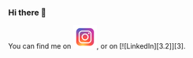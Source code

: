 ### Hi there 👋


<!-- Actual text -->

You can find me on [![Instagram][1.2]][1], or on [![LinkedIn][3.2]][3].

<!-- Icons -->

[1.2]: https://raw.githubusercontent.com/jborgman/jborgman/master/img/instagram-48.png
[2.2]: https://raw.githubusercontent.com/jborgman/jborgman/master/img/linkedin-48.png


[1]: https://www.instagram.com/joshborgman/
[2]: https://www.linkedin.com/in/jborgman0/

<!--
**jborgman/jborgman** is a ✨ _special_ ✨ repository because its `README.md` (this file) appears on your GitHub profile.

Here are some ideas to get you started:

- 🔭 I’m currently working on ...
- 🌱 I’m currently learning ...
- 👯 I’m looking to collaborate on ...
- 🤔 I’m looking for help with ...
- 💬 Ask me about ...
- 📫 How to reach me: ...
- 😄 Pronouns: ...
- ⚡ Fun fact: ...
-->
